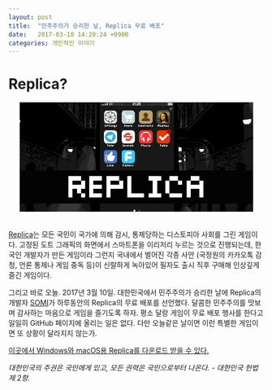 ```yaml
---
layout: post
title:  "민주주의가 승리한 날, Replica 무료 배포"
date:   2017-03-10 14:20:24 +0900
categories: 개인적인 이야기
---
```


Replica?
========================

<div align="center"><img src="https://github.com/kycfeel/kycfeel.github.io/blob/master/_images/replicafromsteam.jpg?raw=true"/></div><br>


[Replica](https://somigames.com/replica/)는 모든 국민이 국가에 의해 감시, 통제당하는 디스토피아 사회를 그린 게임이다. 고정된 도트 그래픽의 화면에서 스마트폰을 이리저리 누르는 것으로 진행되는데, 한국인 개발자가 만든 게임이라 그런지 국내에서 벌어진 각종 사안 (국정원의 카카오톡 감청, 언론 통제나 게임 중독 등)이 신랄하게 녹아있어 필자도 출시 직후 구매해 인상깊게 즐긴 게임이다.

그리고 바로 오늘. 2017년 3월 10일. 대한민국에서 민주주의가 승리한 날에 Replica의 개발자 [SOMI](https://somigames.com/blog/)가 하루동안의 Replica의 무료 배포를 선언했다. 달콤한 민주주의를 맛보며 감사하는 마음으로 게임을 즐기도록 하자. 평소 달랑 게임이 무료 배포 행사를 한다고 일일히 GitHub 페이지에 올리는 일은 없다. 다만 오늘같은 날이면 이런 특별한 게임이면 또 상황이 달라지지 않는가.

[이곳에서 Windows와 macOS용 Replica를 다운로드 받을 수 있다.](https://indiesomi.itch.io/replica)

*대한민국의 주권은 국민에게 있고, 모든 권력은 국민으로부터 나온다. - 대한민국 헌법 제 2항.*

